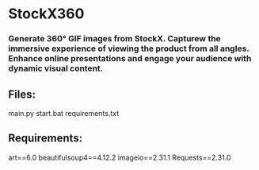 # StockX360

### Generate 360° GIF images from StockX. Capturew the immersive experience of viewing the product from all angles. Enhance online presentations and engage your audience with dynamic visual content.

## Files:
main.py
start.bat
requirements.txt

## Requirements:
art==6.0
beautifulsoup4==4.12.2
imageio==2.31.1
Requests==2.31.0

